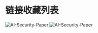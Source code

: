 # 链接收藏列表

![AI-Security-Paper](https://github.com/eastmountyxz/AI-Security-Paper)
![AI-Security-Paper](https://github.com/eastmountyxz/AI-Security-Paper)